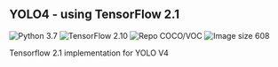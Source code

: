 ## YOLO4 - using TensorFlow 2.1
![Python 3.7](https://img.shields.io/badge/python-3.7-green.svg?style=plastic)
![TensorFlow 2.10](https://img.shields.io/badge/tensorflow-2.10-green.svg?style=plastic)
![Repo COCO/VOC](https://img.shields.io/badge/Repository-COCO/VOC-green.svg?style=plastic)
![Image size 608](https://img.shields.io/badge/Image_size-512x512-green.svg?style=plastic) 

Tensorflow 2.1 implementation for YOLO V4



